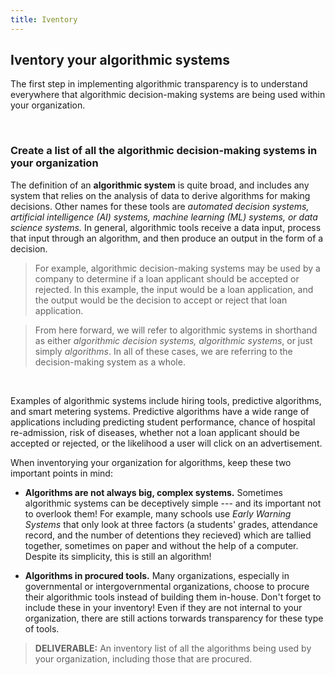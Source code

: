 ```yaml
---
title: Iventory
---
```


## Iventory your algorithmic systems

The first step in implementing algorithmic transparency is to understand everywhere that algorithmic decision-making systems are being used within your organization.

<br>

### Create a list of all the algorithmic decision-making systems in your organization

The definition of an **algorithmic system** is quite broad, and includes any system that relies on the analysis of data to derive algorithms for making decisions. Other names for these tools are _automated decision systems, artificial intelligence (AI) systems, machine learning (ML) systems, or data science systems._ In general, algorithmic tools receive a data input, process that input through an algorithm, and then produce an output in the form of a decision.

> For example, algorithmic decision-making systems may be used by a company to determine if a loan applicant should be accepted or rejected. In this example, the input would be a loan application, and the output would be the decision to accept or reject that loan application.

> From here forward, we will refer to algorithmic systems in shorthand as either _algorithmic decision systems, algorithmic systems_, or just simply _algorithms_. In all of these cases, we are referring to the decision-making system as a whole.

<br>

Examples of algorithmic systems include hiring tools, predictive algorithms, and smart metering systems. Predictive algorithms have a wide range of applications including predicting student performance, chance of hospital re-admission, risk of diseases, whether not a loan applicant should be accepted or rejected, or the likelihood a user will click on an advertisement.

When inventorying your organization for algorithms, keep these two important points in mind:

- **Algorithms are not always big, complex systems.** Sometimes algorithmic systems can be deceptively simple --- and its important not to overlook them! For example, many schools use _Early Warning Systems_ that only look at three factors (a students' grades, attendance record, and the number of detentions they recieved) which are tallied together, sometimes on paper and without the help of a computer. Despite its simplicity, this is still an algorithm!

- **Algorithms in procured tools.** Many organizations, especially in governmental or intergovernmental organizations, choose to procure their algorithmic tools instead of building them in-house. Don't forget to include these in your inventory! Even if they are not internal to your organization, there are still actions torwards transparency for these type of tools.

> **DELIVERABLE:** An inventory list of all the algorithms being used by your organization, including those that are procured.
